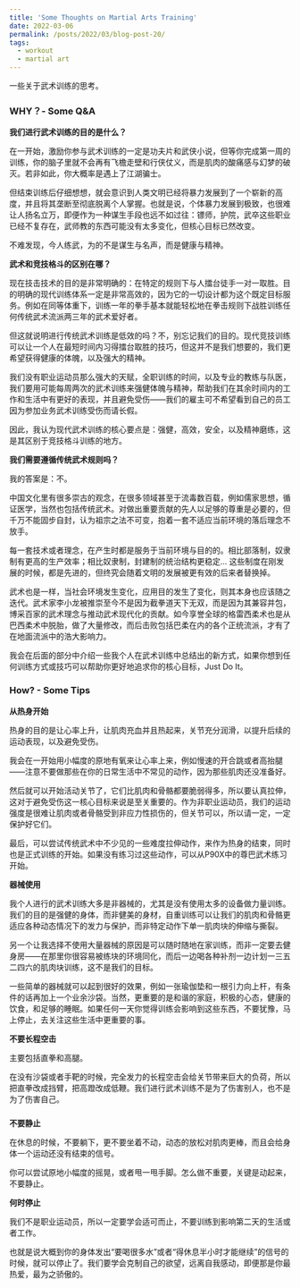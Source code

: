 ```yaml
---
title: 'Some Thoughts on Martial Arts Training'
date: 2022-03-06
permalink: /posts/2022/03/blog-post-20/
tags:
  - workout
  - martial art
---
```


一些关于武术训练的思考。



### WHY？- Some Q&A



**我们进行武术训练的目的是什么？**

在一开始，激励你参与武术训练的一定是功夫片和武侠小说，但等你完成第一周的训练，你的脑子里就不会再有飞檐走壁和行侠仗义，而是肌肉的酸痛感与幻梦的破灭。若非如此，你大概率是遇上了江湖骗士。

但结束训练后仔细想想，就会意识到人类文明已经将暴力发展到了一个崭新的高度，并且将其垄断至彻底脱离个人掌握。也就是说，个体暴力发展到极致，也很难让人扬名立万，即便作为一种谋生手段也远不如过往：镖师，护院，武卒这些职业已经不复存在，武师教的东西可能没有太多变化，但核心目标已然改变。

不难发现，今人练武，为的不是谋生与名声，而是健康与精神。





**武术和竞技格斗的区别在哪？**

现在技击技术的目的是非常明确的：在特定的规则下与人擂台徒手一对一取胜。目的明确的现代训练体系一定是非常高效的，因为它的一切设计都为这个既定目标服务。例如在同等体重下，训练一年的拳手基本就能轻松地在拳击规则下战胜训练任何传统武术流派两三年的武术爱好者。

但这就说明进行传统武术训练是低效的吗？不，别忘记我们的目的。现代竞技训练可以让一个人在最短时间内习得擂台取胜的技巧，但这并不是我们想要的，我们更希望获得健康的体魄，以及强大的精神。

我们没有职业运动员那么强大的天赋，全职训练的时间，以及专业的教练与队医，我们要用可能每周两次的武术训练来强健体魄与精神，帮助我们在其余时间内的工作和生活中有更好的表现，并且避免受伤——我们的雇主可不希望看到自己的员工因为参加业务武术训练受伤而请长假。

因此，我认为现代武术训练的核心要点是：强健，高效，安全，以及精神磨练，这是其区别于竞技格斗训练的地方。





**我们需要遵循传统武术规则吗？**

我的答案是：不。

中国文化里有很多崇古的观念，在很多领域甚至于流毒数百载，例如儒家思想，循证医学，当然也包括传统武术。对做出重要贡献的先人以足够的尊重是必要的，但千万不能固步自封，认为祖宗之法不可变，抱着一套不适应当前环境的落后理念不放手。

每一套技术或者理念，在产生时都是服务于当前环境与目的的。相比部落制，奴隶制有更高的生产效率；相比奴隶制，封建制的统治结构更稳定... 这些制度在刚发展的时候，都是先进的，但终究会随着文明的发展被更有效的后来者替换掉。

武术也是一样，当社会环境发生变化，应用目的发生了变化，则其本身也应该随之迭代。武术家李小龙被推崇至今不是因为截拳道天下无双，而是因为其兼容并包，博采百家的武术理念与推动武术现代化的贡献。如今享誉全球的格雷西柔术也是从巴西柔术中脱胎，做了大量修改，而后击败包括巴柔在内的各个正统流派，才有了在地面流派中的浩大影响力。

我会在后面的部分中介绍一些我个人在武术训练中总结出的新方式，如果你想到任何训练方式或技巧可以帮助你更好地追求你的核心目标，Just Do It。



### How? - Some Tips



**从热身开始**

热身的目的是让心率上升，让肌肉充血并且热起来，关节充分润滑，以提升后续的运动表现，以及避免受伤。 

我会在一开始用小幅度的原地有氧来让心率上来，例如慢速的开合跳或者高抬腿——注意不要做那些在你的日常生活中不常见的动作，因为那些肌肉还没准备好。

然后就可以开始活动关节了，它们比肌肉和骨骼都要脆弱得多，所以要认真拉伸，这对于避免受伤这一核心目标来说是至关重要的。作为非职业运动员，我们的运动强度是很难让肌肉或者骨骼受到非应力性损伤的，但关节可以，所以请一定，一定保护好它们。

最后，可以尝试传统武术中不少见的一些难度拉伸动作，来作为热身的结束，同时也是正式训练的开始。如果没有练习过这些动作，可以从P90X中的尊巴武术练习开始。



**器械使用**

我个人进行的武术训练大多是非器械的，尤其是没有使用太多的设备做力量训练。我们的目的是强健的身体，而非健美的身材，自重训练可以让我们的肌肉和骨骼更适应各种动态情况下的发力与保护，而非特定动作下单一肌肉块的伸缩与撕裂。

另一个让我选择不使用大量器械的原因是可以随时随地在家训练，而非一定要去健身房——在那里你很容易被练块的环境同化，而后一边喝各种补剂一边计划一三五二四六的肌肉块训练，这不是我们的目标。

一些简单的器械就可以起到很好的效果，例如一张瑜伽垫和一根引力向上杆，有条件的话再加上一个业余沙袋。当然，更重要的是和谐的家庭，积极的心态，健康的饮食，和足够的睡眠。如果任何一天你觉得训练会影响到这些东西，不要犹豫，马上停止，去关注这些生活中更重要的事。



**不要长程空击**

主要包括直拳和高腿。

在没有沙袋或者手靶的时候，完全发力的长程空击会给关节带来巨大的负荷，所以把直拳改成挡臂，把高蹬改成低鞭。我们进行武术训练不是为了伤害别人，也不是为了伤害自己。

### 

**不要静止**

在休息的时候，不要躺下，更不要坐着不动，动态的放松对肌肉更棒，而且会给身体一个运动还没有结束的信号。

你可以尝试原地小幅度的摇晃，或者甩一甩手脚。怎么做不重要，关键是动起来，不要静止。



**何时停止**

我们不是职业运动员，所以一定要学会适可而止，不要训练到影响第二天的生活或者工作。

也就是说大概到你的身体发出“要喝很多水”或者“得休息半小时才能继续”的信号的时候，就可以停止了。我们要学会克制自己的欲望，远离自我感动，即便那是你最热爱，最为之骄傲的。



